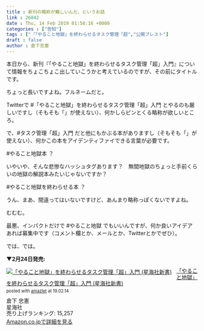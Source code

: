 ```yaml
---
title : 新刊の略称が難しいんだ、というお話
link : 26842
date : Thu, 14 Feb 2019 01:58:16 +0000
categories : ["告知"]
tags : ["『「やること地獄」を終わらせるタスク管理「超","公開ブレスト"]
draft : false
author : 倉下忠憲
---
```


本日から、新刊『「やること地獄」を終わらせるタスク管理「超」入門』について情報をちょこちょこ出していこうかと考えているのですが、その前にタイトルです。

ちょっと長いですよね。フルネームだと。

Twitterで #「やること地獄」を終わらせるタスク管理「超」入門 とやるのも厳しいですし（そもそも「」が使えない）、何かしらピンとくる略称が欲しいところ。

で、#タスク管理「超」入門 だと他にもかぶる本がありますし（そもそも「」が使えない）、何かこの本をアイデンティファイできる言葉が必要です。

#やること地獄本 ？

いやいや、そんな悲惨なハッシュタグあります？　無間地獄のちょっと手前くらいの地獄の解説本みたいじゃないですか？

#やること地獄を終わらせる本 ？

うん、まあ、間違ってはいないですけど、あんまり略称っぽくないですよね。

むむむ。

最悪、インパクトだけで #やること地獄 でもいいんですが、何か良いアイデアあれば募集中です（コメント欄とか、メールとか、Twitterとかでぜひ）。

では、では。

<strong>▼2月24日発売:</strong>

<div class="amazlet-box" style="margin-bottom:0px;"><div class="amazlet-image" style="float:left;margin:0px 12px 1px 0px;"><a href="http://www.amazon.co.jp/exec/obidos/ASIN/4065151562/rashita1000-22/ref=nosim/" name="amazletlink" target="_blank"><img src="https://images-fe.ssl-images-amazon.com/images/I/41JT7O61WVL._SL160_.jpg" alt="「やること地獄」を終わらせるタスク管理「超」入門 (星海社新書)" style="border: none;" /></a></div><div class="amazlet-info" style="line-height:120%; margin-bottom: 10px"><div class="amazlet-name" style="margin-bottom:10px;line-height:120%"><a href="http://www.amazon.co.jp/exec/obidos/ASIN/4065151562/rashita1000-22/ref=nosim/" name="amazletlink" target="_blank">「やること地獄」を終わらせるタスク管理「超」入門 (星海社新書)</a><div class="amazlet-powered-date" style="font-size:80%;margin-top:5px;line-height:120%">posted with <a href="http://www.amazlet.com/" title="amazlet" target="_blank">amazlet</a> at 19.02.14</div></div><div class="amazlet-detail">倉下 忠憲 <br />星海社 <br />売り上げランキング: 15,257<br /></div><div class="amazlet-sub-info" style="float: left;"><div class="amazlet-link" style="margin-top: 5px"><a href="http://www.amazon.co.jp/exec/obidos/ASIN/4065151562/rashita1000-22/ref=nosim/" name="amazletlink" target="_blank">Amazon.co.jpで詳細を見る</a></div></div></div><div class="amazlet-footer" style="clear: left"></div></div>


